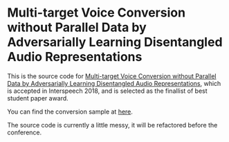 # Multi-target Voice Conversion without Parallel Data by Adversarially Learning Disentangled Audio Representations

This is the source code for [Multi-target Voice Conversion without Parallel Data by Adversarially Learning Disentangled Audio Representations](https://arxiv.org/pdf/1804.02812), which is accepted in Interspeech 2018, and is selected as the finallist of best student paper award.

You can find the conversion sample at [here](https://jjery2243542.github.io/voice_conversion_demo/).

The source code is currently a little messy, it will be refactored before the conference.
